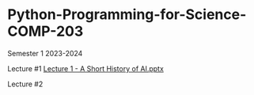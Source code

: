 # Python-Programming-for-Science-COMP-203
Semester 1 2023-2024


Lecture #1 
[Lecture 1 - A Short History of AI.pptx](https://github.com/nalrefai/Python-Programming-for-Science-COMP-203/files/12496988/Lecture.1.-.A.Short.History.of.AI.pptx)


Lecture #2
